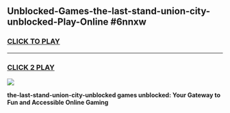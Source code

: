 
## Unblocked-Games-the-last-stand-union-city-unblocked-Play-Online #6nnxw
<h3>
<a href="https://news.freeplayer.one?title=the-last-stand-union-city-unblocked&ref=3">CLICK TO PLAY</a></h3>
<hr>

<h3>
<a href="https://news.freeplayer.one?title=the-last-stand-union-city-unblocked&ref=3">CLICK 2 PLAY</a>
  
</h3>

<a href="https://news.freeplayer.one?title=the-last-stand-union-city-unblocked&ref=3"><img src="https://clearcache.store/games.png"></a>


**the-last-stand-union-city-unblocked games unblocked: Your Gateway to Fun and Accessible Online Gaming**
